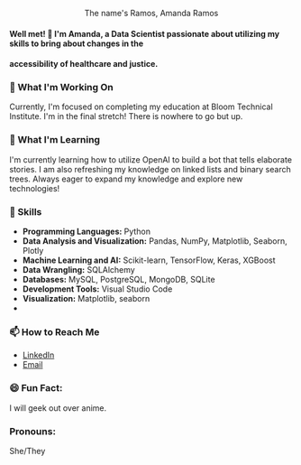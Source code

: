 <p align="center">The name's Ramos, Amanda Ramos</p>

#### Well met! 👋 I'm Amanda, a Data Scientist passionate about utilizing my skills to bring about changes in the
#### accessibility of healthcare and justice.

### 🔭 What I'm Working On

Currently, I'm focused on completing my education at Bloom Technical Institute. 
I'm in the final stretch! There is nowhere to go but up. 

### 🌱 What I'm Learning

I'm currently learning how to utilize OpenAI to build a bot that tells elaborate stories. I am also refreshing my knowledge on
linked lists and binary search trees. Always eager to expand my knowledge and explore new technologies!

### 💼 Skills

- **Programming Languages:**
             Python
- **Data Analysis and Visualization:**
             Pandas, NumPy, Matplotlib, Seaborn, Plotly
- **Machine Learning and AI:**
             Scikit-learn, TensorFlow, Keras, XGBoost
- **Data Wrangling:**
             SQLAlchemy
- **Databases:**
             MySQL, PostgreSQL, MongoDB, SQLite
- **Development Tools:**
             Visual Studio Code
- **Visualization:**
             Matplotlib, seaborn
-
### 📫 How to Reach Me

- [LinkedIn](www.linkedin.com/in/ajramos202)
- [Email](ajramos202@gmail.com)

### 😄 Fun Fact:
I will geek out over anime. 

### Pronouns:
She/They

<!--
**ajramos202/ajramos202** is a ✨ _special_ ✨ repository because its `README.md` (this file) appears on your GitHub profile.

Here are some ideas to get you started:

- 🔭 I’m currently working on ...
- 🌱 I’m currently learning ...
- 👯 I’m looking to collaborate on ...
- 🤔 I’m looking for help with ...
- 💬 Ask me about ...
- 📫 How to reach me: ...
- 😄 Pronouns: ...
- ⚡ Fun fact: ...
-->
